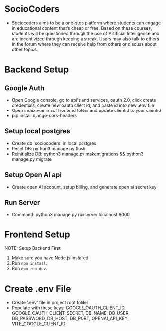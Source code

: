 # SocioCoders
- Sociocoders aims to be a one-stop platform where students can engage in educational content that’s cheap or free. Based on these courses, students will be questioned through the use of Artificial Intelligence and are incentivized through keeping a streak. Users may also talk to others in the forum where they can receive help from others or discuss about other topics.

# Backend Setup
## Google Auth
- Open Google console, go to api's and services, oauth 2.0, click create credentials, create new oauth client id, and paste id into new .env file
- Open index.vue in scf frontend folder and update clientid to your clientid
- pip install django-cors-headers

## Setup local postgres
- Create db 'sociocoders' in local postgres
- Reset DB: python3 manage.py flush
- Reinitialize DB: python3 manage.py makemigrations && python3 manage.py migrate

## Setup Open AI api
- Create open AI account, setup billing, and generate open ai secret key

## Run Server
- Command: python3 manage.py runserver localhost:8000

# Frontend Setup
NOTE: Setup Backend First
1. Make sure you have Node.js installed.
2. Run `npm install`.
3. Run `npm run dev`.

# Create .env File
- Create '.env' file in project root folder
- Populate with these keys: GOOGLE_OAUTH_CLIENT_ID, GOOGLE_OAUTH_CLIENT_SECRET, DB_NAME, DB_USER, DB_PASSWORD, DB_HOST, DB_PORT, OPENAI_API_KEY, VITE_GOOGLE_CLIENT_ID

